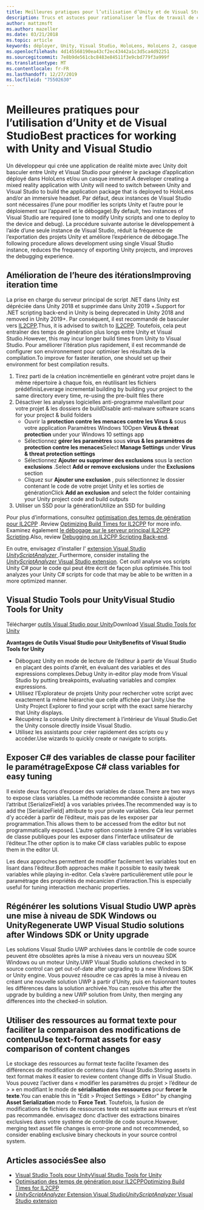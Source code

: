 ```yaml
---
title: Meilleures pratiques pour l’utilisation d’Unity et de Visual Studio
description: Trucs et astuces pour rationaliser le flux de travail de création d’une application de réalité mixte avec Unity et Visual Studio.
author: mattzmsft
ms.author: mazeller
ms.date: 03/21/2018
ms.topic: article
keywords: déployer, Unity, Visual Studio, HoloLens, HoloLens 2, casque immersif
ms.openlocfilehash: 4d145568190ea43cf2ec43442a1c3d5ca4d92251
ms.sourcegitcommit: 7e8b9de561cbc8483e84511f3e9cbd779f3a999f
ms.translationtype: MT
ms.contentlocale: fr-FR
ms.lasthandoff: 12/27/2019
ms.locfileid: "75502630"
---
```

# <a name="best-practices-for-working-with-unity-and-visual-studio"></a><span data-ttu-id="292a3-104">Meilleures pratiques pour l’utilisation d’Unity et de Visual Studio</span><span class="sxs-lookup"><span data-stu-id="292a3-104">Best practices for working with Unity and Visual Studio</span></span>

<span data-ttu-id="292a3-105">Un développeur qui crée une application de réalité mixte avec Unity doit basculer entre Unity et Visual Studio pour générer le package d’application déployé dans HoloLens et/ou un casque immersif.</span><span class="sxs-lookup"><span data-stu-id="292a3-105">A developer creating a mixed reality application with Unity will need to switch between Unity and Visual Studio to build the application package that is deployed to HoloLens and/or an immersive headset.</span></span> <span data-ttu-id="292a3-106">Par défaut, deux instances de Visual Studio sont nécessaires (l’une pour modifier les scripts Unity et l’autre pour le déploiement sur l’appareil et le débogage).</span><span class="sxs-lookup"><span data-stu-id="292a3-106">By default, two instances of Visual Studio are required (one to modify Unity scripts and one to deploy to the device and debug).</span></span> <span data-ttu-id="292a3-107">La procédure suivante autorise le développement à l’aide d’une seule instance de Visual Studio, réduit la fréquence de l’exportation des projets Unity et améliore l’expérience de débogage.</span><span class="sxs-lookup"><span data-stu-id="292a3-107">The following procedure allows development using single Visual Studio instance, reduces the frequency of exporting Unity projects, and improves the debugging experience.</span></span>

## <a name="improving-iteration-time"></a><span data-ttu-id="292a3-108">Amélioration de l’heure des itérations</span><span class="sxs-lookup"><span data-stu-id="292a3-108">Improving iteration time</span></span>

<span data-ttu-id="292a3-109">La prise en charge du serveur principal de script .NET dans Unity est dépréciée dans Unity 2018 et supprimée dans Unity 2019 +.</span><span class="sxs-lookup"><span data-stu-id="292a3-109">Support for .NET scripting back-end in Unity is being deprecated in Unity 2018 and removed in Unity 2019+.</span></span> <span data-ttu-id="292a3-110">Par conséquent, il est recommandé de basculer vers [IL2CPP](https://docs.unity3d.com/Manual/IL2CPP.html).</span><span class="sxs-lookup"><span data-stu-id="292a3-110">Thus, it is advised to switch to [IL2CPP](https://docs.unity3d.com/Manual/IL2CPP.html).</span></span> <span data-ttu-id="292a3-111">Toutefois, cela peut entraîner des temps de génération plus longs entre Unity et Visual Studio.</span><span class="sxs-lookup"><span data-stu-id="292a3-111">However, this may incur longer build times from Unity to Visual Studio.</span></span> <span data-ttu-id="292a3-112">Pour améliorer l’itération plus rapidement, il est recommandé de configurer son environnement pour optimiser les résultats de la compilation.</span><span class="sxs-lookup"><span data-stu-id="292a3-112">To improve for faster iteration, one should set up their environment for best compilation results.</span></span>

1) <span data-ttu-id="292a3-113">Tirez parti de la création incrémentielle en générant votre projet dans le même répertoire à chaque fois, en réutilisant les fichiers prédéfinis</span><span class="sxs-lookup"><span data-stu-id="292a3-113">Leverage incremental building by building your project to the same directory every time, re-using the pre-built files there</span></span>
2) <span data-ttu-id="292a3-114">Désactiver les analyses logicielles anti-programme malveillant pour votre projet & les dossiers de build</span><span class="sxs-lookup"><span data-stu-id="292a3-114">Disable anti-malware software scans for your project & build folders</span></span>
   - <span data-ttu-id="292a3-115">Ouvrir la **protection contre les menaces contre les Virus &** sous votre application Paramètres Windows 10</span><span class="sxs-lookup"><span data-stu-id="292a3-115">Open **Virus & threat protection** under your Windows 10 settings app</span></span>
   - <span data-ttu-id="292a3-116">Sélectionnez **gérer les paramètres** sous **virus & les paramètres de protection contre les menaces**</span><span class="sxs-lookup"><span data-stu-id="292a3-116">Select **Manage Settings** under **Virus & threat protection settings**</span></span>
   - <span data-ttu-id="292a3-117">Sélectionnez **Ajouter ou supprimer des exclusions** sous la section **exclusions** .</span><span class="sxs-lookup"><span data-stu-id="292a3-117">Select **Add or remove exclusions** under the **Exclusions** section</span></span>
   - <span data-ttu-id="292a3-118">Cliquez sur **Ajouter une exclusion** , puis sélectionnez le dossier contenant le code de votre projet Unity et les sorties de génération</span><span class="sxs-lookup"><span data-stu-id="292a3-118">Click **Add an exclusion** and select the folder containing your Unity project code and build outputs</span></span>
3) <span data-ttu-id="292a3-119">Utiliser un SSD pour la génération</span><span class="sxs-lookup"><span data-stu-id="292a3-119">Utilize an SSD for building</span></span>

<span data-ttu-id="292a3-120">Pour plus d’informations, consultez [optimisation des temps de génération pour IL2CPP](https://docs.unity3d.com/Manual/IL2CPP-OptimizingBuildTimes.html) .</span><span class="sxs-lookup"><span data-stu-id="292a3-120">Review [Optimizing Build Times for IL2CPP](https://docs.unity3d.com/Manual/IL2CPP-OptimizingBuildTimes.html) for more info.</span></span> <span data-ttu-id="292a3-121">Examinez également [le débogage sur le serveur principal IL2CPP Scripting](https://docs.unity3d.com/Manual/windowsstore-debugging-il2cpp.html).</span><span class="sxs-lookup"><span data-stu-id="292a3-121">Also, review [Debugging on IL2CPP Scripting Back-end](https://docs.unity3d.com/Manual/windowsstore-debugging-il2cpp.html).</span></span>

<span data-ttu-id="292a3-122">En outre, envisagez d’installer l' [extension Visual Studio *UnityScriptAnalyzer* ](https://github.com/Microsoft/MixedRealityCompanionKit/tree/master/UnityScriptAnalyzer).</span><span class="sxs-lookup"><span data-stu-id="292a3-122">Furthermore, consider installing the [*UnityScriptAnalyzer* Visual Studio extension](https://github.com/Microsoft/MixedRealityCompanionKit/tree/master/UnityScriptAnalyzer).</span></span> <span data-ttu-id="292a3-123">Cet outil analyse vos scripts Unity C# pour le code qui peut être écrit de façon plus optimisée.</span><span class="sxs-lookup"><span data-stu-id="292a3-123">This tool analyzes your Unity C# scripts for code that may be able to be written in a more optimized manner.</span></span>

## <a name="visual-studio-tools-for-unity"></a><span data-ttu-id="292a3-124">Visual Studio Tools pour Unity</span><span class="sxs-lookup"><span data-stu-id="292a3-124">Visual Studio Tools for Unity</span></span>

<span data-ttu-id="292a3-125">Télécharger [outils Visual Studio pour Unity](https://docs.microsoft.com/visualstudio/cross-platform/getting-started-with-visual-studio-tools-for-unity?view=vs-2019)</span><span class="sxs-lookup"><span data-stu-id="292a3-125">Download [Visual Studio Tools for Unity](https://docs.microsoft.com/visualstudio/cross-platform/getting-started-with-visual-studio-tools-for-unity?view=vs-2019)</span></span>

<span data-ttu-id="292a3-126">**Avantages de Outils Visual Studio pour Unity**</span><span class="sxs-lookup"><span data-stu-id="292a3-126">**Benefits of Visual Studio Tools for Unity**</span></span>
* <span data-ttu-id="292a3-127">Déboguez Unity en mode de lecture de l’éditeur à partir de Visual Studio en plaçant des points d’arrêt, en évaluant des variables et des expressions complexes.</span><span class="sxs-lookup"><span data-stu-id="292a3-127">Debug Unity in-editor play mode from Visual Studio by putting breakpoints, evaluating variables and complex expressions.</span></span>
* <span data-ttu-id="292a3-128">Utilisez l’Explorateur de projets Unity pour rechercher votre script avec exactement la même hiérarchie que celle affichée par Unity.</span><span class="sxs-lookup"><span data-stu-id="292a3-128">Use the Unity Project Explorer to find your script with the exact same hierarchy that Unity displays.</span></span>
* <span data-ttu-id="292a3-129">Récupérez la console Unity directement à l’intérieur de Visual Studio.</span><span class="sxs-lookup"><span data-stu-id="292a3-129">Get the Unity console directly inside Visual Studio.</span></span>
* <span data-ttu-id="292a3-130">Utilisez les assistants pour créer rapidement des scripts ou y accéder.</span><span class="sxs-lookup"><span data-stu-id="292a3-130">Use wizards to quickly create or navigate to scripts.</span></span>

## <a name="expose-c-class-variables-for-easy-tuning"></a><span data-ttu-id="292a3-131">Exposer C# des variables de classe pour faciliter le paramétrage</span><span class="sxs-lookup"><span data-stu-id="292a3-131">Expose C# class variables for easy tuning</span></span>

<span data-ttu-id="292a3-132">Il existe deux façons d’exposer des variables de classe.</span><span class="sxs-lookup"><span data-stu-id="292a3-132">There are two ways to expose class variables.</span></span> <span data-ttu-id="292a3-133">La méthode recommandée consiste à ajouter l’attribut [SerializeField] à vos variables privées.</span><span class="sxs-lookup"><span data-stu-id="292a3-133">The recommended way is to add the [SerializeField] attribute to your private variables.</span></span> <span data-ttu-id="292a3-134">Cela leur permet d’y accéder à partir de l’éditeur, mais pas de les exposer par programmation.</span><span class="sxs-lookup"><span data-stu-id="292a3-134">This allows them to be accessed from the editor but not programmatically exposed.</span></span>  <span data-ttu-id="292a3-135">L’autre option consiste à rendre C# les variables de classe publiques pour les exposer dans l’interface utilisateur de l’éditeur.</span><span class="sxs-lookup"><span data-stu-id="292a3-135">The other option is to make C# class variables public to expose them in the editor UI.</span></span> 

<span data-ttu-id="292a3-136">Les deux approches permettent de modifier facilement les variables tout en lisant dans l’éditeur.</span><span class="sxs-lookup"><span data-stu-id="292a3-136">Both approaches make it possible to easily tweak variables while playing in-editor.</span></span> <span data-ttu-id="292a3-137">Cela s’avère particulièrement utile pour le paramétrage des propriétés de mécanicien d’interaction.</span><span class="sxs-lookup"><span data-stu-id="292a3-137">This is especially useful for tuning interaction mechanic properties.</span></span>

## <a name="regenerate-uwp-visual-studio-solutions-after-windows-sdk-or-unity-upgrade"></a><span data-ttu-id="292a3-138">Régénérer les solutions Visual Studio UWP après une mise à niveau de SDK Windows ou Unity</span><span class="sxs-lookup"><span data-stu-id="292a3-138">Regenerate UWP Visual Studio solutions after Windows SDK or Unity upgrade</span></span>

<span data-ttu-id="292a3-139">Les solutions Visual Studio UWP archivées dans le contrôle de code source peuvent être obsolètes après la mise à niveau vers un nouveau SDK Windows ou un moteur Unity.</span><span class="sxs-lookup"><span data-stu-id="292a3-139">UWP Visual Studio solutions checked in to source control can get out-of-date after upgrading to a new Windows SDK or Unity engine.</span></span> <span data-ttu-id="292a3-140">Vous pouvez résoudre ce cas après la mise à niveau en créant une nouvelle solution UWP à partir d’Unity, puis en fusionnant toutes les différences dans la solution archivée.</span><span class="sxs-lookup"><span data-stu-id="292a3-140">You can resolve this after the upgrade by building a new UWP solution from Unity, then merging any differences into the checked-in solution.</span></span>

## <a name="use-text-format-assets-for-easy-comparison-of-content-changes"></a><span data-ttu-id="292a3-141">Utiliser des ressources au format texte pour faciliter la comparaison des modifications de contenu</span><span class="sxs-lookup"><span data-stu-id="292a3-141">Use text-format assets for easy comparison of content changes</span></span>

<span data-ttu-id="292a3-142">Le stockage des ressources au format texte facilite l’examen des différences de modification de contenu dans Visual Studio.</span><span class="sxs-lookup"><span data-stu-id="292a3-142">Storing assets in text format makes it easier to review content change diffs in Visual Studio.</span></span> <span data-ttu-id="292a3-143">Vous pouvez l’activer dans « modifier les paramètres du projet > l’éditeur de > » en modifiant le mode de **sérialisation des ressources** pour **forcer le texte**.</span><span class="sxs-lookup"><span data-stu-id="292a3-143">You can enable this in "Edit > Project Settings > Editor" by changing **Asset Serialization** mode to **Force Text**.</span></span> <span data-ttu-id="292a3-144">Toutefois, la fusion de modifications de fichiers de ressources texte est sujette aux erreurs et n’est pas recommandée. envisagez donc d’activer des extractions binaires exclusives dans votre système de contrôle de code source.</span><span class="sxs-lookup"><span data-stu-id="292a3-144">However, merging text asset file changes is error-prone and not recommended, so consider enabling exclusive binary checkouts in your source control system.</span></span>

## <a name="see-also"></a><span data-ttu-id="292a3-145">Articles associés</span><span class="sxs-lookup"><span data-stu-id="292a3-145">See also</span></span>
- [<span data-ttu-id="292a3-146">Visual Studio Tools pour Unity</span><span class="sxs-lookup"><span data-stu-id="292a3-146">Visual Studio Tools for Unity</span></span>](https://visualstudiogallery.msdn.microsoft.com/8d26236e-4a64-4d64-8486-7df95156aba9)
- [<span data-ttu-id="292a3-147">Optimisation des temps de génération pour IL2CPP</span><span class="sxs-lookup"><span data-stu-id="292a3-147">Optimizing Build Times for IL2CPP</span></span>](https://docs.unity3d.com/Manual/IL2CPP-OptimizingBuildTimes.html)
- [<span data-ttu-id="292a3-148">*UnityScriptAnalyzer* Extension Visual Studio</span><span class="sxs-lookup"><span data-stu-id="292a3-148">*UnityScriptAnalyzer* Visual Studio extension</span></span>](https://github.com/Microsoft/MixedRealityCompanionKit/tree/master/UnityScriptAnalyzer)
